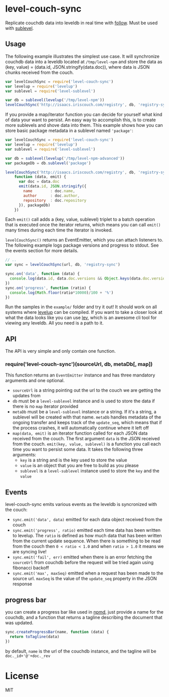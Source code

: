 # level-couch-sync

Replicate couchdb data into leveldb in real time with [follow](https://github.com/iriscouch/follow). Must be used
with [sublevel](https://github.com/dominictarr/level-sublevel).


## Usage

The following example illustrates the simplest use case. It will synchronize couchdb data into a leveldb located at `/tmp/level-npm` and store the data as (key, value) = (data.id, JSON.stringify(data.doc)), where data is JSON chunks received from the couch.

``` js
var levelCouchSync = require('level-couch-sync')
var levelup = require('levelup')
var sublevel = require('level-sublevel')

var db = sublevel(levelup('/tmp/level-npm'))
levelCouchSync('http://isaacs.iriscouch.com/registry', db, 'registry-sync')
```

If you provide a map/iterator function you can decide for yourself what kind of data your want to persist. An easy 
way to accomplish this, is to create more sublevels and shove data into them. This example shows how you can store
basic package metadata in a sublevel named `'package'`:

```js
var levelCouchSync = require('level-couch-sync')
var levelup = require('levelup')
var sublevel = require('level-sublevel')

var db = sublevel(levelup('/tmp/level-npm-advanced'))
var packageDb = db.sublevel('package')

levelCouchSync('http://isaacs.iriscouch.com/registry', db, 'registry-sync',
    function (data, emit) {
      var doc = data.doc
      emit(data.id, JSON.stringify({
        name        : doc.name,
        author      : doc.author,
        repository  : doc.repository
      }), packageDb)
    })
```

Each `emit()` call adds a (key, value, sublevel) triplet to a batch operation that is executed once the iterator
returns, which means you can call `emit()` many times during each time the iterator is invoked.

`levelCouchSync()` returns an EventEmitter, which you can attach listeners to. The following example logs package 
versions and progress to stdout. See the events section for more details.

``` js
// ..
var sync = levelCouchSync(url, db, 'registry-sync')

sync.on('data', function (data) {
  console.log(data.id, data.doc.versions && Object.keys(data.doc.versions))
})
sync.on('progress', function (ratio) {
  console.log(Math.floor(ratio*10000)/100 + '%')
})
```

Run the samples in the ``example/`` folder and try it out! It should work on all systems where 
[levelup](https://github.com/rvagg/node-levelup) can be 
compiled. If you want to take a closer look at what the data looks like you can use
[lev](https://github.com/hij1nx/lev), which is an awesome cli tool for viewing any leveldb. All you need is a path 
to it.

## API

The API is very simple and only contain one function.

### require('level-couch-sync')(sourceUrl, db, metaDb[, map])

This function returns an `EventEmitter` instance and has three mandatory arguments and one optional.

* `sourceUrl` is a string pointing out the url to the couch we are getting the updates from
* `db` must be a `level-sublevel` instance and is used to store the data if there is no `map` iterator provided
* `metaDb` must be a `level-sublevel` instance or a string. If it's a string, a sublevel will be created with that name.
`metaDb` handles metadata of the ongoing transfer and keeps track of the `update_seq`, which means that if the process 
crashes, it will automatically continue where it left off
* `map(data, emit)` is an iterator function called for each JSON data received from the couch. The first argument 
`data` is the JSON received from the couch. `emit(key, value, sublevel)` is a function you call each time you want to 
persist some data. It takes the following three arguments:
  * `key` is a string and is the key used to store the value
  * `value` is an object that you are free to build as you please
  * `sublevel` is a `level-sublevel` instance used to store the `key` and the `value`


## Events

level-couch-sync emits various events as the leveldb is syncronized with the couch:

* `sync.emit('data', data)` emitted for each data object received from the couch
* `sync.emit('progress', ratio)` emitted each time data has been written to levelup. The `ratio` is defined as how much data that has been written from the current update sequence. When there is something to be read from the couch then `0 < ratio < 1.0` and when `ratio > 1.0` it means we are syncing live!
* `sync.emit('fail', err)` emitted when there is an error fetching the
`sourceUrl` from couchdb before the request will be tried again using fibonacci
backoff
* `sync.emit('max', maxSeq)` emitted when a request has been made to the source url. `maxSeq` is the value of the `update_seq` property in the JSON response

## progress bar

you can create a progress bar like used in [npmd](https://github.com/dominictarr/npmd#sync),
just provide a name for the couchdb, and a function that returns a tagline describing
the document that was updated.

``` js
sync.createProgressBar(name, function (data) {
  return toTagline(data)
})
```
by default, `name` is the url of the couchdb instance, and the tagline will be `doc._id+'@'+doc._rev`

# License

MIT

